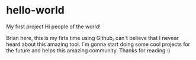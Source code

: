 # hello-world
My first project
Hi people of the world!

Brian here, this is my firts time using Github, can´t believe that I nevear heard about this amazing tool.
I´m gonna start doing some cool projects for the future and helps this amazing community.
Thanks for reading :)
